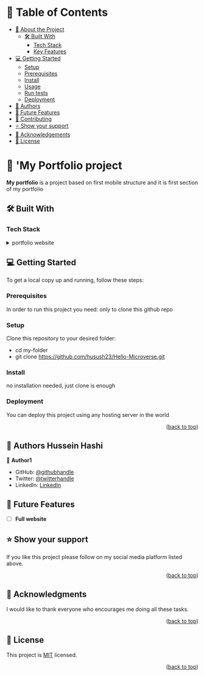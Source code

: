<a name="readme-top"></a>

<!-- TABLE OF CONTENTS -->

# 📗 Table of Contents

- [📖 About the Project](#about-project)
  - [🛠 Built With](#built-with)
    - [Tech Stack](#tech-stack)
    - [Key Features](#key-features)
- [💻 Getting Started](#getting-started)
  - [Setup](#setup)
  - [Prerequisites](#prerequisites)
  - [Install](#install)
  - [Usage](#usage)
  - [Run tests](#run-tests)
  - [Deployment](#triangular_flag_on_post-deployment)
- [👥 Authors](#authors)
- [🔭 Future Features](#future-features)
- [🤝 Contributing](#contributing)
- [⭐️ Show your support](#support)
- [🙏 Acknowledgements](#acknowledgements)
- [📝 License](#license)

<!-- PROJECT DESCRIPTION -->

# 📖 'My Portfolio project <a name="about-project"></a>

**My portfolio** is a project based on first mobile structure and it is first section of my portfolio

## 🛠 Built With <a name="built-with"></a>

### Tech Stack <a name="tech-stack"></a>

<details>
  <summary>portfolio website</summary>
  <ul>
    <li><a href="https://expressjs.com/">Express.js</a></li>
  </ul>
</details>

<!-- GETTING STARTED -->

## 💻 Getting Started <a name="getting-started"></a>

To get a local copy up and running, follow these steps:

### Prerequisites

In order to run this project you need: only to clone this github repo

### Setup

Clone this repository to your desired folder:

- cd my-folder
- git clone https://github.com/husush23/Hello-Microverse.git

### Install

no installation needed, just clone is enough

### Deployment

You can deploy this project using any hosting server in the world

<p align="right">(<a href="#readme-top">back to top</a>)</p>

<!-- AUTHORS -->

## 👥 Authors <a name="authors">Hussein Hashi</a>

👤 **Author1**

- GitHub: [@githubhandle](https://github.com/husush23)
- Twitter: [@twitterhandle](https://twitter.com/HusseinKadare2)
- LinkedIn: [LinkedIn](https://www.linkedin.com/in/hussein-kadare-8aa1361a8/)

<!-- FUTURE FEATURES -->

## 🔭 Future Features <a name="future-features"></a>

- [ ] **Full website**

<!-- SUPPORT -->

## ⭐️ Show your support <a name="support"></a>

If you like this project please follow on my social media platform listed above.

<p align="right">(<a href="#readme-top">back to top</a>)</p>

<!-- ACKNOWLEDGEMENTS -->

## 🙏 Acknowledgments <a name="acknowledgements"></a>

I would like to thank everyone who encourages me doing all these tasks.

<p align="right">(<a href="#readme-top">back to top</a>)</p>

<!-- LICENSE -->

## 📝 License <a name="license"></a>

This project is [MIT](./MIT.md) licensed.

<p align="right">(<a href="#readme-top">back to top</a>)</p>
